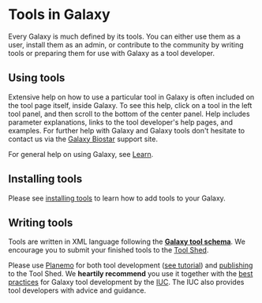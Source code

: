 ---
---
# Tools in Galaxy

Every Galaxy is much defined by its tools. You can either use them as a user, install them as an admin, or contribute to the community by writing tools or preparing them for use with Galaxy as a tool developer.

## Using tools

Extensive help on how to use a particular tool in Galaxy is often included on the tool page itself, inside Galaxy. To see this help, click on a tool in the left tool panel, and then scroll to the bottom of the center panel.  Help includes parameter explanations, links to the tool developer's help pages, and examples. For further help with Galaxy and Galaxy tools don't hesitate to contact us via the [Galaxy Biostar](/src/support/biostar/index.md) support site.

For general help on using Galaxy, see [Learn](/src/learn/index.md).

## Installing tools

Please see [installing tools](/src/admin/tools/add-tool-from-toolshed-tutorial/index.md) to learn how to add tools to your Galaxy.

## Writing tools

Tools are written in XML language following the **[Galaxy tool schema](https://docs.galaxyproject.org/en/master/dev/schema.html)**. We encourage you to submit your finished tools to the [Tool Shed](/src/toolshed/index.md).

Please use [Planemo](http://planemo.readthedocs.io/) for both tool development ([see tutorial](http://planemo.readthedocs.io/en/latest/writing_standalone.html)) and [publishing](http://planemo.readthedocs.io/en/latest/publishing.html) to the Tool Shed. We **heartily recommend** you use it together with the [best practices](http://galaxy-iuc-standards.readthedocs.io/en/latest/best_practices.html) for Galaxy tool development by the [IUC](/src/iuc/index.md). The IUC also provides tool developers with advice and guidance.
